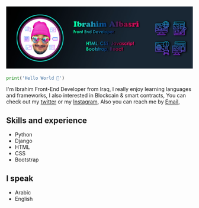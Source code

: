 ![Front End Developer](https://github.com/albasry/albasry/blob/main/personal%20Banner%201.jpg)

```python
print('Hello World 👋')
```
I'm Ibrahim Front-End Developer from Iraq, I really enjoy learning languages and frameworks, I also interested in Blockcain & smart contracts, You can check out my [twitter](https://twitter.com/ebrahimthe3rd) or my [Instagram](https://www.instagram.com/ebrahimthe3rd/), Also you can reach me by [Email](albsree@gmail.com),



## Skills and experience
  * Python
  * Django
  * HTML
  * CSS
  * Bootstrap

## I speak
  * Arabic
  * English
   
<!---
albasry/albasry is a ✨ special ✨ repository because its `README.md` (this file) appears on your GitHub profile.
You can click the Preview link to take a look at your changes.
--->
